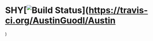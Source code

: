 # SHY[![Build Status](https://travis-ci.org/AustinGuodl/Austin.svg?branch=master)](https://travis-ci.org/AustinGuodl/Austin 

)
